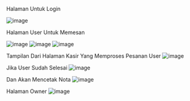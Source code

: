 Halaman Untuk Login

![image](https://github.com/user-attachments/assets/003d7705-fa77-4731-9728-81d6e90dbfb6)

Halaman User Untuk Memesan

![image](https://github.com/user-attachments/assets/b44b92a2-f88b-4449-9eeb-349e3930fcd2)
![image](https://github.com/user-attachments/assets/60c69b88-016a-4ecd-9194-943ac5a8b1a9)
![image](https://github.com/user-attachments/assets/19cf96ea-e386-4a48-960e-9abe4a03c7f6)

Tampilan Dari Halaman Kasir Yang Memproses Pesanan User
![image](https://github.com/user-attachments/assets/82c81dbc-fc7f-4847-9ddb-95585484608d)

Jika User Sudah Selesai
![image](https://github.com/user-attachments/assets/6d0fd209-e087-4957-88b4-bd0dc3f41ba9)

Dan Akan Mencetak Nota
![image](https://github.com/user-attachments/assets/43a73e4e-327f-427b-ade1-ea85a71daf99)

Halaman Owner 
![image](https://github.com/user-attachments/assets/9f53a136-ccc0-4e6f-b81e-98fd4c0df204)

